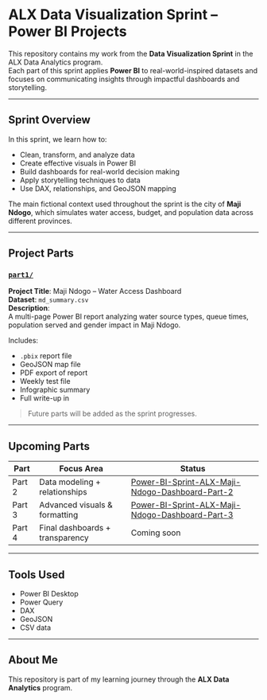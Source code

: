 # ALX Data Visualization Sprint – Power BI Projects

This repository contains my work from the **Data Visualization Sprint** in the ALX Data Analytics program.  
Each part of this sprint applies **Power BI** to real-world-inspired datasets and focuses on communicating insights through impactful dashboards and storytelling.

---

##  Sprint Overview

In this sprint, we learn how to:

- Clean, transform, and analyze data
- Create effective visuals in Power BI
- Build dashboards for real-world decision making
- Apply storytelling techniques to data
- Use DAX, relationships, and GeoJSON mapping

The main fictional context used throughout the sprint is the city of **Maji Ndogo**, which simulates water access, budget, and population data across different provinces.

---

##  Project Parts

###  [`part1/`](./part1)

**Project Title**: Maji Ndogo – Water Access Dashboard  
**Dataset**: `md_summary.csv`  
**Description**:  
A multi-page Power BI report analyzing water source types, queue times, population served and gender impact in Maji Ndogo.  

 Includes:
- `.pbix` report file  
- GeoJSON map file  
- PDF export of report  
- Weekly test file  
- Infographic summary  
- Full write-up in [](#)

> Future parts will be added as the sprint progresses.

---

## Upcoming Parts

| Part | Focus Area | Status |
|------|------------|--------|
| Part 2 | Data modeling + relationships | [Power-BI-Sprint-ALX-Maji-Ndogo-Dashboard-Part-2](https://github.com/MariamRaafatMohamed/Power-BI-Sprint-ALX-Maji-Ndogo-Dashboard-Part-2) |
| Part 3 | Advanced visuals & formatting | [Power-BI-Sprint-ALX-Maji-Ndogo-Dashboard-Part-3](https://github.com/MariamRaafatMohamed/Power-BI-Sprint-ALX-Maji-Ndogo-Dashboard-Part-3) |
| Part 4 | Final dashboards + transparency | Coming soon |

---

## Tools Used

- Power BI Desktop  
- Power Query  
- DAX  
- GeoJSON  
- CSV data

---

## About Me

This repository is part of my learning journey through the **ALX Data Analytics** program.  

